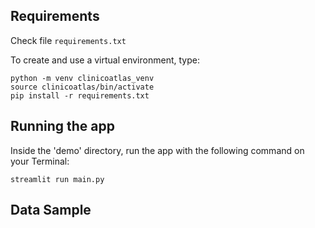 ## Requirements

Check file `requirements.txt`

To create and use a virtual environment, type:

    python -m venv clinicoatlas_venv
    source clinicoatlas/bin/activate
    pip install -r requirements.txt
 
 
## Running the app

Inside the 'demo' directory, run the app with the following command on your Terminal:  

    streamlit run main.py


## Data Sample

